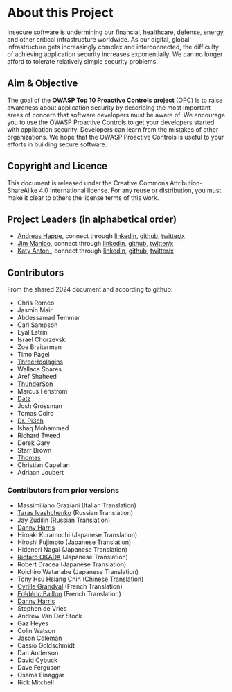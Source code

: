 # About this Project

Insecure software is undermining our financial, healthcare, defense, energy, and other critical infrastructure worldwide. As our digital, global infrastructure gets increasingly complex and interconnected, the difficulty of achieving application security increases exponentially. We can no longer afford to tolerate relatively simple security problems.

## Aim & Objective

The goal of the **OWASP Top 10 Proactive Controls project** (OPC) is to raise awareness about application security by describing the most important areas of concern that software developers must be aware of. We encourage you to use the OWASP Proactive Controls to get your developers started with application security. Developers can learn from the mistakes of other organizations. We hope that the OWASP Proactive Controls is useful to your efforts in building secure software.

## Copyright and Licence

This document is released under the Creative Commons Attribution-ShareAlike 4.0 International license. For any reuse or distribution, you must make it clear to others the license terms of this work.

## Project Leaders (in alphabetical order)

* [Andreas Happe](mailto:andreas.happe@owasp.org), connect through [linkedin](https://www.linkedin.com/in/andreashappe/), [github](https://github.com/andreashappe), [twitter/x](https://twitter.com/andreashappe)
* [Jim Manico](mailto:jim.manico@owasp.org), connect through [linkedin](https://www.linkedin.com/in/jmanico/), [github](https://github.com/jmanico), [twitter/x](https://twitter.com/manicode)
* [Katy Anton ](mailto:katy.anton@owasp.org), connect through [linkedin](https://www.linkedin.com/in/katyanton/), [github](https://github.com/katyanton), [twitter/x](https://twitter.com/katyanton)

## Contributors

From the shared 2024 document and according to github:

* Chris Romeo 
* Jasmin Mair
* Abdessamad Temmar
* Carl Sampson
* Eyal Estrin
* Israel Chorzevski
* Zoe Braiterman 
* Timo Pagel 
* [ThreeHoolagins](https://github.com/ThreeHoolagins)
* Wallace Soares 
* Aref Shaheed
* [ThunderSon](https://github.com/ThunderSon)
* Marcus Fenstrom
* [Datz](https://github.com/DatzAtWork)
* Josh Grossman
* Tomas Coiro
* [Dr. Pi3ch](https://github.com/pi3ch)
* Ishaq Mohammed
* Richard Tweed
* Derek Gary
* Starr Brown
* [Thomas](https://github.com/tthn0)
* Christian Capellan
* Adriaan Joubert

### Contributors from prior versions

- Massimiliano Graziani (Italian Translation)
- [Taras Ivashchenko](mailto:taras.ivaschenko@owasp.org)  (Russian Translation) 
- Jay Zudilin (Russian Translation)
- [Danny Harris](mailto:danny.harris@owasp.org)
- Hiroaki Kuramochi (Japanese Translation) 
- Hiroshi Fujimoto (Japanese Translation) 
- Hidenori Nagai (Japanese Translation) 
- [Riotaro OKADA](mailto:riotaro@owasp.org) (Japanese Translation) 
- Robert Dracea (Japanese Translation) 
- Koichiro Watanabe (Japanese Translation) 
- Tony Hsu Hsiang Chih (Chinese Translation) 
- [Cyrille Grandval](mailto:cyrille.grandval@owasp.org) (French Translation) 
- [Frédéric Baillon](mailto:fbaillon@darkmira.com) (French Translation) 
- [Danny Harris](mailto:danny.harris@owasp.org)
- Stephen de Vries 
- Andrew Van Der Stock 
- Gaz Heyes 
- Colin Watson 
- Jason Coleman 
- Cassio Goldschmidt
- Dan Anderson
- David Cybuck
- Dave Ferguson
- Osama Elnaggar
- Rick Mitchell
